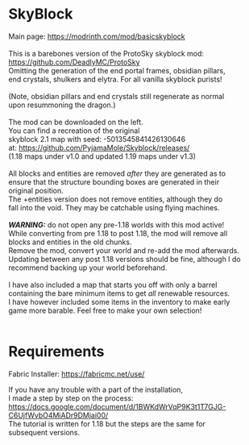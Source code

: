 # SkyBlock
Main page: https://modrinth.com/mod/basicskyblock <br/><br/>
This is a barebones version of the ProtoSky skyblock mod: <br/>https://github.com/DeadlyMC/ProtoSky  
Omitting the generation of the end portal frames, obsidian pillars, <br/>
end crystals, shulkers and elytra. For all vanilla skyblock purists!<br/>
<br/>(Note, obsidian pillars and end crystals still regenerate as normal <br/>upon resummoning the dragon.)<br/><br/>
The mod can be downloaded on the left.<br/>
You can find a recreation of the original<br/>
skyblock 2.1 map with seed: -5013545841426130646<br/>
at: https://github.com/PyjamaMole/Skyblock/releases/ <br/>
(1.18 maps under v1.0 and updated 1.19 maps under v1.3)
<br/><br/>
All blocks and entities are removed _after_ they are generated as to <br/>
ensure that the structure bounding boxes are generated in their <br/>
original position.<br/>
The +entities version does not remove entities, although they do <br/>
fall into the void. They may be catchable using flying machines.<br/><br/>
***WARNING:*** do not open any pre-1.18 worlds with this mod active!<br/>
While converting from pre 1.18 to post 1.18, the mod will remove all<br/> blocks and entities
in the old chunks.<br/> Remove the mod, convert your world and re-add 
the mod afterwards.<br/>
Updating between any post 1.18 versions should be fine, although I do<br/> 
recommend backing up your world beforehand. <br/><br/>
I have also included a map that starts you off with only a barrel <br/>
containing the bare minimum items to get _all_ renewable resources. <br/>
I have however included some items in the inventory to make early <br/>
game more barable. Feel free to make your own selection! <br/><br/>


# Requirements
Fabric Installer: https://fabricmc.net/use/

If you have any trouble with a part of the installation, <br/>I made a step by step on the process:<br/>
https://docs.google.com/document/d/1BWKdWrVqP9K3t1T7GJG-C6UjfWvbO4MiADr9DMjai00/ <br/>
The tutorial is written for 1.18 but the steps are the same for <br/>
subsequent versions.
